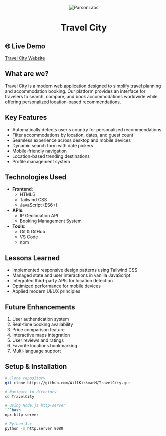 <p align="center">
  <img src="https://avatars.githubusercontent.com/u/138057124?s=200&v=4" alt="ParsonLabs" />
</p>
<h1 align="center">Travel City</h1>

## 🌐 Live Demo
<a href="https://willkirkmanm.github.io/TravelCity/" target="_blank" rel="noopener noreferrer">Travel City Website</a>

## What are we?
Travel City is a modern web application designed to simplify travel planning and accommodation booking. Our platform provides an interface for travelers to search, compare, and book accommodations worldwide while offering personalized location-based recommendations.

## Key Features
- Automatically detects user's country for personalized recommendations
- Filter accommodations by location, dates, and guest count
- Seamless experience across desktop and mobile devices
- Dynamic search form with date pickers
- Mobile-friendly navigation
- Location-based trending destinations
- Profile management system

## Technologies Used
- **Frontend**:
  - HTML5
  - Tailwind CSS
  - JavaScript (ES6+)
- **APIs**:
  - IP Geolocation API
  - Booking Management System
- **Tools**:
  - Git & GitHub
  - VS Code
  - npm

## Lessons Learned
- Implemented responsive design patterns using Tailwind CSS
- Managed state and user interactions in vanilla JavaScript
- Integrated third-party APIs for location detection
- Optimized performance for mobile devices
- Applied modern UI/UX principles

## Future Enhancements
1. User authentication system
2. Real-time booking availability
3. Price comparison feature
4. Interactive maps integration
5. User reviews and ratings
6. Favorite locations bookmarking
7. Multi-language support

##  Setup & Installation
```bash
# Clone repository
git clone https://github.com/WillKirkmanM/TravelCity.git

# Navigate to directory
cd TravelCity

# Using Node.js http-server
```bash
npx http-server

# Python 3.x
python -m http.server 8080
